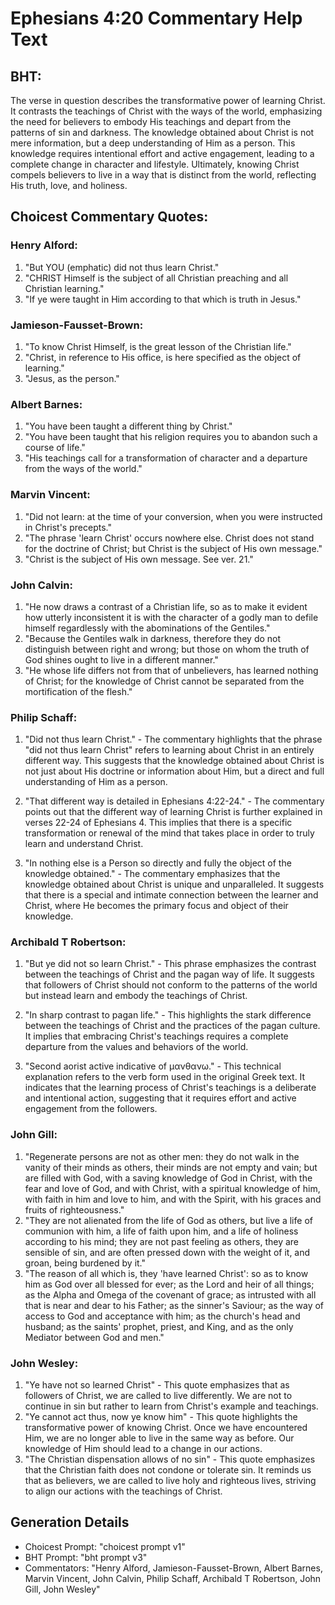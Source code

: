 # Ephesians 4:20 Commentary Help Text

## BHT:
The verse in question describes the transformative power of learning Christ. It contrasts the teachings of Christ with the ways of the world, emphasizing the need for believers to embody His teachings and depart from the patterns of sin and darkness. The knowledge obtained about Christ is not mere information, but a deep understanding of Him as a person. This knowledge requires intentional effort and active engagement, leading to a complete change in character and lifestyle. Ultimately, knowing Christ compels believers to live in a way that is distinct from the world, reflecting His truth, love, and holiness.

## Choicest Commentary Quotes:
### Henry Alford:
1) "But YOU (emphatic) did not thus learn Christ." 
2) "CHRIST Himself is the subject of all Christian preaching and all Christian learning."
3) "If ye were taught in Him according to that which is truth in Jesus."

### Jamieson-Fausset-Brown:
1. "To know Christ Himself, is the great lesson of the Christian life."
2. "Christ, in reference to His office, is here specified as the object of learning."
3. "Jesus, as the person."

### Albert Barnes:
1. "You have been taught a different thing by Christ."
2. "You have been taught that his religion requires you to abandon such a course of life."
3. "His teachings call for a transformation of character and a departure from the ways of the world."

### Marvin Vincent:
1. "Did not learn: at the time of your conversion, when you were instructed in Christ's precepts." 
2. "The phrase 'learn Christ' occurs nowhere else. Christ does not stand for the doctrine of Christ; but Christ is the subject of His own message."
3. "Christ is the subject of His own message. See ver. 21."

### John Calvin:
1. "He now draws a contrast of a Christian life, so as to make it evident how utterly inconsistent it is with the character of a godly man to defile himself regardlessly with the abominations of the Gentiles."
2. "Because the Gentiles walk in darkness, therefore they do not distinguish between right and wrong; but those on whom the truth of God shines ought to live in a different manner."
3. "He whose life differs not from that of unbelievers, has learned nothing of Christ; for the knowledge of Christ cannot be separated from the mortification of the flesh."

### Philip Schaff:
1. "Did not thus learn Christ." - The commentary highlights that the phrase "did not thus learn Christ" refers to learning about Christ in an entirely different way. This suggests that the knowledge obtained about Christ is not just about His doctrine or information about Him, but a direct and full understanding of Him as a person.

2. "That different way is detailed in Ephesians 4:22-24." - The commentary points out that the different way of learning Christ is further explained in verses 22-24 of Ephesians 4. This implies that there is a specific transformation or renewal of the mind that takes place in order to truly learn and understand Christ.

3. "In nothing else is a Person so directly and fully the object of the knowledge obtained." - The commentary emphasizes that the knowledge obtained about Christ is unique and unparalleled. It suggests that there is a special and intimate connection between the learner and Christ, where He becomes the primary focus and object of their knowledge.

### Archibald T Robertson:
1. "But ye did not so learn Christ." - This phrase emphasizes the contrast between the teachings of Christ and the pagan way of life. It suggests that followers of Christ should not conform to the patterns of the world but instead learn and embody the teachings of Christ.

2. "In sharp contrast to pagan life." - This highlights the stark difference between the teachings of Christ and the practices of the pagan culture. It implies that embracing Christ's teachings requires a complete departure from the values and behaviors of the world.

3. "Second aorist active indicative of μανθανω." - This technical explanation refers to the verb form used in the original Greek text. It indicates that the learning process of Christ's teachings is a deliberate and intentional action, suggesting that it requires effort and active engagement from the followers.

### John Gill:
1. "Regenerate persons are not as other men: they do not walk in the vanity of their minds as others, their minds are not empty and vain; but are filled with God, with a saving knowledge of God in Christ, with the fear and love of God, and with Christ, with a spiritual knowledge of him, with faith in him and love to him, and with the Spirit, with his graces and fruits of righteousness."
2. "They are not alienated from the life of God as others, but live a life of communion with him, a life of faith upon him, and a life of holiness according to his mind; they are not past feeling as others, they are sensible of sin, and are often pressed down with the weight of it, and groan, being burdened by it."
3. "The reason of all which is, they 'have learned Christ': so as to know him as God over all blessed for ever; as the Lord and heir of all things; as the Alpha and Omega of the covenant of grace; as intrusted with all that is near and dear to his Father; as the sinner's Saviour; as the way of access to God and acceptance with him; as the church's head and husband; as the saints' prophet, priest, and King, and as the only Mediator between God and men."

### John Wesley:
1. "Ye have not so learned Christ" - This quote emphasizes that as followers of Christ, we are called to live differently. We are not to continue in sin but rather to learn from Christ's example and teachings.
2. "Ye cannot act thus, now ye know him" - This quote highlights the transformative power of knowing Christ. Once we have encountered Him, we are no longer able to live in the same way as before. Our knowledge of Him should lead to a change in our actions.
3. "The Christian dispensation allows of no sin" - This quote emphasizes that the Christian faith does not condone or tolerate sin. It reminds us that as believers, we are called to live holy and righteous lives, striving to align our actions with the teachings of Christ.


## Generation Details
- Choicest Prompt: "choicest prompt v1"
- BHT Prompt: "bht prompt v3"
- Commentators: "Henry Alford, Jamieson-Fausset-Brown, Albert Barnes, Marvin Vincent, John Calvin, Philip Schaff, Archibald T Robertson, John Gill, John Wesley"
